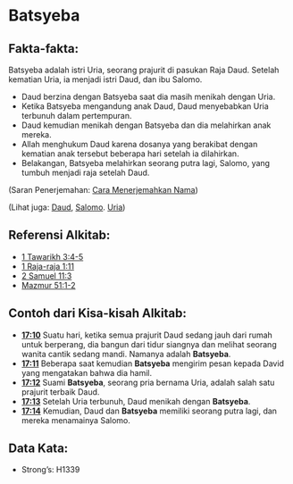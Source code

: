 # Batsyeba

## Fakta-fakta:

Batsyeba adalah istri Uria, seorang prajurit di pasukan Raja Daud. Setelah kematian Uria, ia menjadi istri Daud, dan ibu Salomo.

* Daud berzina dengan Batsyeba saat dia masih menikah dengan Uria.
* Ketika Batsyeba mengandung anak Daud, Daud menyebabkan Uria terbunuh dalam pertempuran.
* Daud kemudian menikah dengan Batsyeba dan dia melahirkan anak mereka.
* Allah menghukum Daud karena dosanya yang berakibat dengan kematian anak tersebut beberapa hari setelah ia dilahirkan.
* Belakangan, Batsyeba melahirkan seorang putra lagi, Salomo, yang tumbuh menjadi raja setelah Daud.

(Saran Penerjemahan: [Cara Menerjemahkan Nama](rc://en/ta/man/translate/translate-names))

(Lihat juga: [Daud](../names/david.md), [Salomo](../names/solomon.md). [Uria](../names/uriah.md))

## Referensi Alkitab:

* [1 Tawarikh 3:4-5](rc://en/tn/help/1ch/03/04)
* [1 Raja-raja 1:11](rc://en/tn/help/1ki/01/11)
* [2 Samuel 11:3](rc://en/tn/help/2sa/11/03)
* [Mazmur 51:1-2](rc://en/tn/help/psa/051/001)

## Contoh dari Kisa-kisah Alkitab:

* __[17:10](rc://en/tn/help/obs/17/10)__ Suatu hari, ketika semua prajurit Daud sedang jauh dari rumah untuk berperang, dia bangun dari tidur siangnya dan melihat seorang wanita cantik sedang mandi. Namanya adalah __Batsyeba__.
* __[17:11](rc://en/tn/help/obs/17/11)__ Beberapa saat kemudian __Batsyeba__ mengirim pesan kepada David yang mengatakan bahwa dia hamil.
* __[17:12](rc://en/tn/help/obs/17/12)__ Suami __Batsyeba__, seorang pria bernama Uria, adalah salah satu prajurit terbaik Daud.
* __[17:13](rc://en/tn/help/obs/17/13)__ Setelah Uria terbunuh, Daud menikah dengan __Batsyeba__.
* __[17:14](rc://en/tn/help/obs/17/14)__ Kemudian, Daud dan __Batsyeba__ memiliki seorang putra lagi, dan mereka menamainya Salomo.

## Data Kata:

* Strong’s: H1339

